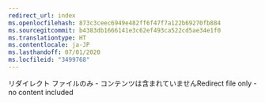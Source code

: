 ```yaml
---
redirect_url: index
ms.openlocfilehash: 873c3ceec6949e482ff6f47f7a122b69270fb884
ms.sourcegitcommit: b4383db1666141e3c62ef493ca522cd5ae34e1f0
ms.translationtype: HT
ms.contentlocale: ja-JP
ms.lasthandoff: 07/01/2020
ms.locfileid: "3499768"
---
```

<span data-ttu-id="315bc-101">リダイレクト ファイルのみ - コンテンツは含まれていません</span><span class="sxs-lookup"><span data-stu-id="315bc-101">Redirect file only - no content included</span></span>
